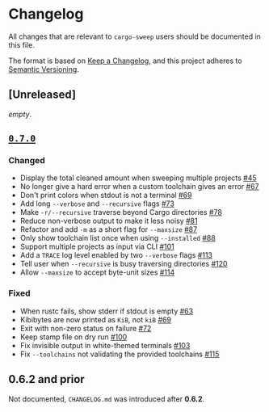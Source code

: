 # Changelog

All changes that are relevant to `cargo-sweep` users should be documented in this file.

The format is based on [Keep a Changelog](https://keepachangelog.com/en/1.0.0/),
and this project adheres to [Semantic Versioning](https://semver.org/spec/v2.0.0.html).

## [Unreleased]

*empty*.

## [`0.7.0`](https://github.com/holmgr/cargo-sweep/compare/0.6.2...0.7.0)

### Changed

- Display the total cleaned amount when sweeping multiple projects [#45](https://github.com/holmgr/cargo-sweep/pull/45)
- No longer give a hard error when a custom toolchain gives an error [#67](https://github.com/holmgr/cargo-sweep/pull/67)
- Don't print colors when stdout is not a terminal [#69](https://github.com/holmgr/cargo-sweep/pull/69)
- Add long `--verbose` and `--recursive` flags [#73](https://github.com/holmgr/cargo-sweep/pull/73)
- Make `-r/--recursive` traverse beyond Cargo directories [#78](https://github.com/holmgr/cargo-sweep/pull/78)
- Reduce non-verbose output to make it less noisy [#81](https://github.com/holmgr/cargo-sweep/pull/81)
- Refactor and add `-m` as a short flag for `--maxsize` [#87](https://github.com/holmgr/cargo-sweep/pull/87)
- Only show toolchain list once when using `--installed` [#88](https://github.com/holmgr/cargo-sweep/pull/88)
- Support multiple projects as input via CLI [#101](https://github.com/holmgr/cargo-sweep/pull/101)
- Add a `TRACE` log level enabled by two `--verbose` flags [#113](https://github.com/holmgr/cargo-sweep/pull/113)
- Tell user when `--recursive` is busy traversing directories [#120](https://github.com/holmgr/cargo-sweep/pull/120)
- Allow `--maxsize` to accept byte-unit sizes [#114](https://github.com/holmgr/cargo-sweep/pull/114)

### Fixed

- When rustc fails, show stderr if stdout is empty [#63](https://github.com/holmgr/cargo-sweep/pull/63)
- Kibibytes are now printed as `KiB`, not `kiB` [#69](https://github.com/holmgr/cargo-sweep/pull/69)
- Exit with non-zero status on failure [#72](https://github.com/holmgr/cargo-sweep/pull/72)
- Keep stamp file on dry run [#100](https://github.com/holmgr/cargo-sweep/pull/100)
- Fix invisible output in white-themed terminals [#103](https://github.com/holmgr/cargo-sweep/pull/103)
- Fix `--toolchains` not validating the provided toolchains [#115](https://github.com/holmgr/cargo-sweep/pull/115)

## **0.6.2** and prior

Not documented, `CHANGELOG.md` was introduced after **0.6.2**.

